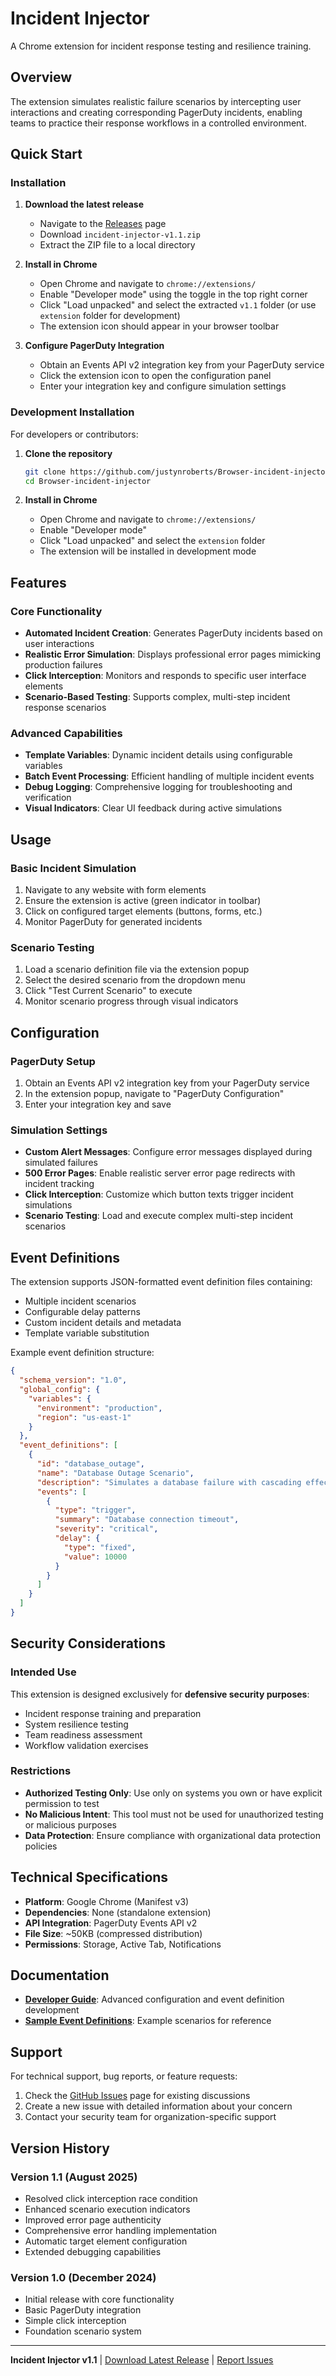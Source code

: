 # Incident Injector

A Chrome extension for incident response testing and resilience training.

## Overview

 The extension simulates realistic failure scenarios by intercepting user interactions and creating corresponding PagerDuty incidents, enabling teams to practice their response workflows in a controlled environment.

## Quick Start

### Installation

1. **Download the latest release**
   - Navigate to the [Releases](releases) page
   - Download `incident-injector-v1.1.zip`
   - Extract the ZIP file to a local directory

2. **Install in Chrome**
   - Open Chrome and navigate to `chrome://extensions/`
   - Enable "Developer mode" using the toggle in the top right corner
   - Click "Load unpacked" and select the extracted `v1.1` folder (or use `extension` folder for development)
   - The extension icon should appear in your browser toolbar

3. **Configure PagerDuty Integration**
   - Obtain an Events API v2 integration key from your PagerDuty service
   - Click the extension icon to open the configuration panel
   - Enter your integration key and configure simulation settings

### Development Installation

For developers or contributors:

1. **Clone the repository**
   ```bash
   git clone https://github.com/justynroberts/Browser-incident-injector.git
   cd Browser-incident-injector
   ```

2. **Install in Chrome**
   - Open Chrome and navigate to `chrome://extensions/`
   - Enable "Developer mode"
   - Click "Load unpacked" and select the `extension` folder
   - The extension will be installed in development mode

## Features

### Core Functionality
- **Automated Incident Creation**: Generates PagerDuty incidents based on user interactions
- **Realistic Error Simulation**: Displays professional error pages mimicking production failures
- **Click Interception**: Monitors and responds to specific user interface elements
- **Scenario-Based Testing**: Supports complex, multi-step incident response scenarios

### Advanced Capabilities
- **Template Variables**: Dynamic incident details using configurable variables
- **Batch Event Processing**: Efficient handling of multiple incident events
- **Debug Logging**: Comprehensive logging for troubleshooting and verification
- **Visual Indicators**: Clear UI feedback during active simulations

## Usage

### Basic Incident Simulation
1. Navigate to any website with form elements
2. Ensure the extension is active (green indicator in toolbar)
3. Click on configured target elements (buttons, forms, etc.)
4. Monitor PagerDuty for generated incidents

### Scenario Testing
1. Load a scenario definition file via the extension popup
2. Select the desired scenario from the dropdown menu
3. Click "Test Current Scenario" to execute
4. Monitor scenario progress through visual indicators

## Configuration

### PagerDuty Setup
1. Obtain an Events API v2 integration key from your PagerDuty service
2. In the extension popup, navigate to "PagerDuty Configuration"
3. Enter your integration key and save

### Simulation Settings
- **Custom Alert Messages**: Configure error messages displayed during simulated failures
- **500 Error Pages**: Enable realistic server error page redirects with incident tracking
- **Click Interception**: Customize which button texts trigger incident simulations
- **Scenario Testing**: Load and execute complex multi-step incident scenarios

## Event Definitions

The extension supports JSON-formatted event definition files containing:
- Multiple incident scenarios
- Configurable delay patterns
- Custom incident details and metadata
- Template variable substitution

Example event definition structure:
```json
{
  "schema_version": "1.0",
  "global_config": {
    "variables": {
      "environment": "production",
      "region": "us-east-1"
    }
  },
  "event_definitions": [
    {
      "id": "database_outage",
      "name": "Database Outage Scenario",
      "description": "Simulates a database failure with cascading effects",
      "events": [
        {
          "type": "trigger",
          "summary": "Database connection timeout",
          "severity": "critical",
          "delay": {
            "type": "fixed",
            "value": 10000
          }
        }
      ]
    }
  ]
}
```

## Security Considerations

### Intended Use
This extension is designed exclusively for **defensive security purposes**:
- Incident response training and preparation
- System resilience testing
- Team readiness assessment
- Workflow validation exercises

### Restrictions
- **Authorized Testing Only**: Use only on systems you own or have explicit permission to test
- **No Malicious Intent**: This tool must not be used for unauthorized testing or malicious purposes
- **Data Protection**: Ensure compliance with organizational data protection policies

## Technical Specifications
- **Platform**: Google Chrome (Manifest v3)
- **Dependencies**: None (standalone extension)
- **API Integration**: PagerDuty Events API v2
- **File Size**: ~50KB (compressed distribution)
- **Permissions**: Storage, Active Tab, Notifications

## Documentation

- **[Developer Guide](docs/DEVELOPER.md)**: Advanced configuration and event definition development
- **[Sample Event Definitions](docs/sample-event-definition.json)**: Example scenarios for reference

## Support

For technical support, bug reports, or feature requests:
1. Check the [GitHub Issues](../../issues) page for existing discussions
2. Create a new issue with detailed information about your concern
3. Contact your security team for organization-specific support

## Version History

### Version 1.1 (August 2025)
- Resolved click interception race condition
- Enhanced scenario execution indicators
- Improved error page authenticity
- Comprehensive error handling implementation
- Automatic target element configuration
- Extended debugging capabilities

### Version 1.0 (December 2024)
- Initial release with core functionality
- Basic PagerDuty integration
- Simple click interception
- Foundation scenario system

---

**Incident Injector v1.1** | [Download Latest Release](releases) | [Report Issues](../../issues)
